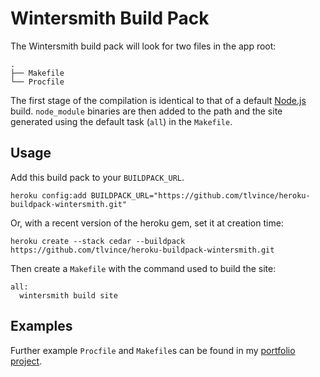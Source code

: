 # Wintersmith Build Pack

The Wintersmith build pack will look for two files in the app root:

    .
    ├── Makefile
    └── Procfile

The first stage of the compilation is identical to that of a default [Node.js][]
build. `node_module` binaries are then added to the path and the site generated
using the default task (`all`) in the `Makefile`.

## Usage

Add this build pack to your `BUILDPACK_URL`.

    heroku config:add BUILDPACK_URL="https://github.com/tlvince/heroku-buildpack-wintersmith.git"
    
Or, with a recent version of the heroku gem, set it at creation time:

    heroku create --stack cedar --buildpack https://github.com/tlvince/heroku-buildpack-wintersmith.git

Then create a `Makefile` with the command used to build the site:

    all:
      wintersmith build site

## Examples

Further example `Procfile` and `Makefile`s can be found in my [portfolio
project][p].

  [p]: https://github.com/tlvince/portfolio
  [node.js]: https://github.com/heroku/heroku-buildpack-nodejs
